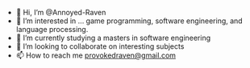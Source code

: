 - 👋 Hi, I’m @Annoyed-Raven
- 👀 I’m interested in ... game programming, software engineering, and language processing.
- 🌱 I’m currently studying a masters in software engineering
- 💞️ I’m looking to collaborate on interesting subjects
- 📫 How to reach me provokedraven@gmail.com

<!---
Annoyed-Raven/Annoyed-Raven is a ✨ special ✨ repository because its `README.md` (this file) appears on your GitHub profile.
You can click the Preview link to take a look at your changes.
--->
